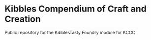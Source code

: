 # Kibbles Compendium of Craft and Creation

Public repository for the KibblesTasty Foundry module for KCCC